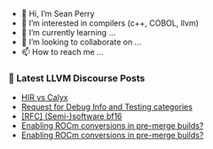 - 👋 Hi, I’m Sean Perry
- 👀 I’m interested in compilers (c++, COBOL, llvm)
- 🌱 I’m currently learning ...
- 💞️ I’m looking to collaborate on ...
- 📫 How to reach me ...

<!---
s66perry/s66perry is a ✨ special ✨ repository because its `README.md` (this file) appears on your GitHub profile.
You can click the Preview link to take a look at your changes.
--->
### 📕 Latest LLVM Discourse Posts

<!-- DISCOURSE-LLVM:START -->
- [HIR vs Calyx](https://discourse.llvm.org/t/hir-vs-calyx/59701/1)
- [Request for Debug Info and Testing categories](https://discourse.llvm.org/t/request-for-debug-info-and-testing-categories/59682/5)
- [[RFC] &lpar;Semi-&rpar;software bf16](https://discourse.llvm.org/t/rfc-semi-software-bf16/59699/1)
- [Enabling ROCm conversions in pre-merge builds?](https://discourse.llvm.org/t/enabling-rocm-conversions-in-pre-merge-builds/6207/9)
- [Enabling ROCm conversions in pre-merge builds?](https://discourse.llvm.org/t/enabling-rocm-conversions-in-pre-merge-builds/6207/8)
<!-- DISCOURSE-LLVM:END -->
